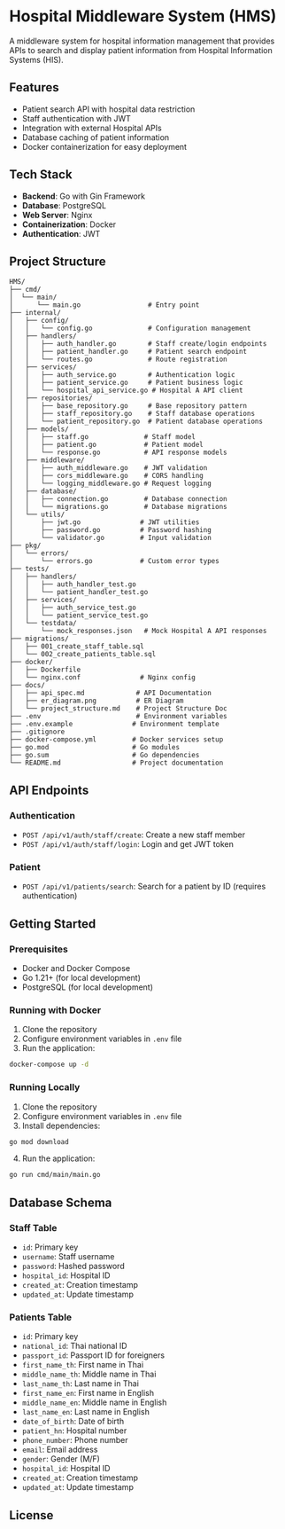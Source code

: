 # Hospital Middleware System (HMS)

A middleware system for hospital information management that provides APIs to search and display patient information from Hospital Information Systems (HIS).

## Features

- Patient search API with hospital data restriction
- Staff authentication with JWT
- Integration with external Hospital APIs
- Database caching of patient information
- Docker containerization for easy deployment

## Tech Stack

- **Backend**: Go with Gin Framework
- **Database**: PostgreSQL
- **Web Server**: Nginx
- **Containerization**: Docker
- **Authentication**: JWT

## Project Structure

```
HMS/
├── cmd/
│  └── main/
│      └── main.go                 # Entry point
├── internal/
│   ├── config/
│   │   └── config.go              # Configuration management
│   ├── handlers/
│   │   ├── auth_handler.go        # Staff create/login endpoints
│   │   ├── patient_handler.go     # Patient search endpoint
│   │   └── routes.go              # Route registration
│   ├── services/
│   │   ├── auth_service.go        # Authentication logic
│   │   ├── patient_service.go     # Patient business logic
│   │   └── hospital_api_service.go # Hospital A API client
│   ├── repositories/
│   │   ├── base_repository.go     # Base repository pattern
│   │   ├── staff_repository.go    # Staff database operations
│   │   └── patient_repository.go  # Patient database operations
│   ├── models/
│   │   ├── staff.go              # Staff model
│   │   ├── patient.go            # Patient model
│   │   └── response.go           # API response models
│   ├── middleware/
│   │   ├── auth_middleware.go    # JWT validation
│   │   ├── cors_middleware.go    # CORS handling
│   │   └── logging_middleware.go # Request logging
│   ├── database/
│   │   ├── connection.go         # Database connection
│   │   └── migrations.go         # Database migrations
│   └── utils/
│       ├── jwt.go               # JWT utilities
│       ├── password.go          # Password hashing
│       └── validator.go         # Input validation
├── pkg/
│   └── errors/
│       └── errors.go            # Custom error types
├── tests/
│   ├── handlers/
│   │   ├── auth_handler_test.go
│   │   └── patient_handler_test.go
│   ├── services/
│   │   ├── auth_service_test.go
│   │   └── patient_service_test.go
│   └── testdata/
│       └── mock_responses.json   # Mock Hospital A API responses
├── migrations/
│   ├── 001_create_staff_table.sql
│   └── 002_create_patients_table.sql
├── docker/
│   ├── Dockerfile
│   └── nginx.conf               # Nginx config
├── docs/
│   ├── api_spec.md             # API Documentation
│   ├── er_diagram.png          # ER Diagram
│   └── project_structure.md    # Project Structure Doc
├── .env                        # Environment variables
├── .env.example               # Environment template
├── .gitignore
├── docker-compose.yml         # Docker services setup
├── go.mod                     # Go modules
├── go.sum                     # Go dependencies
└── README.md                  # Project documentation
```

## API Endpoints

### Authentication

- `POST /api/v1/auth/staff/create`: Create a new staff member
- `POST /api/v1/auth/staff/login`: Login and get JWT token

### Patient

- `POST /api/v1/patients/search`: Search for a patient by ID (requires authentication)

## Getting Started

### Prerequisites

- Docker and Docker Compose
- Go 1.21+ (for local development)
- PostgreSQL (for local development)

### Running with Docker

1. Clone the repository
2. Configure environment variables in `.env` file
3. Run the application:

```bash
docker-compose up -d
```

### Running Locally

1. Clone the repository
2. Configure environment variables in `.env` file
3. Install dependencies:

```bash
go mod download
```

4. Run the application:

```bash
go run cmd/main/main.go
```

## Database Schema

### Staff Table

- `id`: Primary key
- `username`: Staff username
- `password`: Hashed password
- `hospital_id`: Hospital ID
- `created_at`: Creation timestamp
- `updated_at`: Update timestamp

### Patients Table

- `id`: Primary key
- `national_id`: Thai national ID
- `passport_id`: Passport ID for foreigners
- `first_name_th`: First name in Thai
- `middle_name_th`: Middle name in Thai
- `last_name_th`: Last name in Thai
- `first_name_en`: First name in English
- `middle_name_en`: Middle name in English
- `last_name_en`: Last name in English
- `date_of_birth`: Date of birth
- `patient_hn`: Hospital number
- `phone_number`: Phone number
- `email`: Email address
- `gender`: Gender (M/F)
- `hospital_id`: Hospital ID
- `created_at`: Creation timestamp
- `updated_at`: Update timestamp

## License

